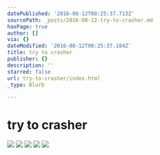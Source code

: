 ```yaml
---
datePublished: '2016-08-12T08:25:37.713Z'
sourcePath: _posts/2016-08-12-try-to-crasher.md
hasPage: true
author: []
via: {}
dateModified: '2016-08-12T08:25:37.184Z'
title: try to crasher
publisher: {}
description: ''
starred: false
url: try-to-crasher/index.html
_type: Blurb

---
```

# try to crasher
![](https://the-grid-user-content.s3-us-west-2.amazonaws.com/b57f2aa2-9cc3-4943-b1d1-a0d359841756.jpg)
![](https://the-grid-user-content.s3-us-west-2.amazonaws.com/0dc13279-fe5b-47ad-9694-276809eed277.jpg)
![](https://the-grid-user-content.s3-us-west-2.amazonaws.com/efedaaa3-e67a-4839-9b0e-0c6c58d4ab28.jpg)
![](https://the-grid-user-content.s3-us-west-2.amazonaws.com/9fcdcaab-6ef1-46b5-b81d-ada56316c4f1.jpg)
![](https://the-grid-user-content.s3-us-west-2.amazonaws.com/61a7fb30-3dbe-4724-a6b1-603428c57646.jpg)